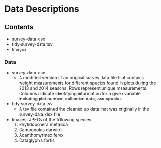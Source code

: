 # Data Descriptions

## Contents
- survey-data.xlsx
- tidy-survey-data.tsv
- Images

### Data
- survey-data.xlsx
	- A modified version of an original survey data file that contains weight 
	measurements for different species found in plots during the 2013 and 2014 seasons. 
	Rows represent unique measurements. Columns indicate identifying information for a
	given variable, including plot number, collection date, and species.
- tidy-survey-data.tsv
	- A tsv file contained the cleaned up data that was originally in the survey-data.xlsx file
- Images: JPEGs of the following species:
	1. Rhytidoponera metallica
	2. Camponotus darwinii
	3. Acanthomyrmex ferox
	4. Cataglyphis fortis
